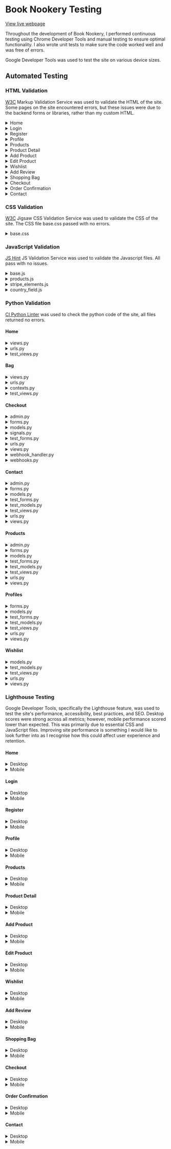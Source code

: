 # Book Nookery Testing

[View live webpage](https://book-nookery-7651786d7c47.herokuapp.com/)

Throughout the development of Book Nookery, I performed continuous testing using Chrome Developer Tools and manual testing to ensure optimal functionality. I also wrote unit tests to make sure the code worked well and was free of errors.

Google Developer Tools was used to test the site on various device sizes.

## Automated Testing

### HTML Validation

[W3C](https://validator.w3.org/) Markup Validation Service was used to validate the HTML of the site.
Some pages on the site encountered errors, but these issues were due to the backend forms or libraries, rather than my custom HTML.

<details>
<summary>Home</summary>
<img src="documentation/testing/validation/home-validation.png">
</details>
<details>
<summary>Login</summary>
<img src="documentation/testing/validation/login-validation.png">
</details>
<details>
<summary>Register</summary>
<img src="documentation/testing/validation/register-validation.png">
</details>
<details>
<summary>Profile</summary>
<img src="documentation/testing/validation/profile-validation.png">
</details>
<details>
<summary>Products</summary>
<img src="documentation/testing/validation/products-validation.png">
</details>
<details>
<summary>Product Detail</summary>
<img src="documentation/testing/validation/product-detail-validation.png">
</details>
<details>
<summary>Add Product</summary>
<img src="documentation/testing/validation/add-product-validation.png">
</details>
<details>
<summary>Edit Product</summary>
<img src="documentation/testing/validation/edit-product-validation.png">
</details>
<details>
<summary>Wishlist</summary>
<img src="documentation/testing/validation/wishlist-validation.png">
</details>
<details>
<summary>Add Review</summary>
<img src="documentation/testing/validation/add-review-validation.png">
</details>
<details>
<summary>Shopping Bag</summary>
<img src="documentation/testing/validation/bag-validation.png">
</details>
<details>
<summary>Checkout</summary>
<img src="documentation/testing/validation/checkout-validation.png">
</details>
<details>
<summary>Order Confirmation</summary>
<img src="documentation/testing/validation/order-confirmation-validation.png">
</details>
<details>
<summary>Contact</summary>
<img src="documentation/testing/validation/contact-validation.png">
</details>

### CSS Validation

[W3C](https://jigsaw.w3.org/css-validator/) Jigsaw CSS Validation Service was used to validate the CSS of the site.
The CSS file base.css passed with no errors.

<details>
<summary>base.css</summary>
<img src="documentation/testing/validation/css-validation.png">
</details>

### JavaScript Validation

[JS Hint](https://jshint.com/) JS Validation Service was used to validate the Javascript files. All pass with no issues.

<details>
<summary>base.js</summary>
<img src="documentation/testing/validation/base-js-validation.png">
</details>
<details>
<summary>products.js</summary>
<img src="documentation/testing/validation/products-js-validation.png">
</details>
<details>
<summary>stripe_elements.js</summary>
<img src="documentation/testing/validation/stripe-elements-js-validation.png">
</details>
<details>
<summary>country_field.js</summary>
<img src="documentation/testing/validation/country-field-js-validation.png">
</details>

### Python Validation

[CI Python Linter](#https://pep8ci.herokuapp.com/) was used to check the python code of the site, all files returned no errors.

#### Home

<details>
<summary>views.py</summary>
<img src="documentation/testing/python/home-views-python.png">
</details>
<details>
<summary>urls.py</summary>
<img src="documentation/testing/python/home-urls-python.png">
</details>
<details>
<summary>test_views.py</summary>
<img src="documentation/testing/python/home-test-views-python.png">
</details>

#### Bag

<details>
<summary>views.py</summary>
<img src="documentation/testing/python/bag-views-python.png">
</details>
<details>
<summary>urls.py</summary>
<img src="documentation/testing/python/bag-urls-python.png">
</details>
<details>
<summary>contexts.py</summary>
<img src="documentation/testing/python/bag-contexts-python.png">
</details>
<details>
<summary>test_views.py</summary>
<img src="documentation/testing/python/bag-test-views-python.png">
</details>

#### Checkout

<details>
<summary>admin.py</summary>
<img src="documentation/testing/python/checkout-admin-python.png">
</details>
<details>
<summary>forms.py</summary>
<img src="documentation/testing/python/checkout-forms-python.png">
</details>
<details>
<summary>models.py</summary>
<img src="documentation/testing/python/checkout-models-python.png">
</details>
<details>
<summary>signals.py</summary>
<img src="documentation/testing/python/checkout-signals-python.png">
</details>
<details>
<summary>test_forms.py</summary>
<img src="documentation/testing/python/checkout-test-forms-python.png">
</details>
<details>
<summary>urls.py</summary>
<img src="documentation/testing/python/checkout-urls-python.png">
</details>
<details>
<summary>views.py</summary>
<img src="documentation/testing/python/checkout-views-python.png">
</details>
<details>
<summary>webhook_handler.py</summary>
<img src="documentation/testing/python/checkout-webhook-handler-python.png">
</details>
<details>
<summary>webhooks.py</summary>
<img src="documentation/testing/python/checkout-webhooks-python.png">
</details>

#### Contact

<details>
<summary>admin.py</summary>
<img src="documentation/testing/python/contact-admin-python.png">
</details>
<details>
<summary>forms.py</summary>
<img src="documentation/testing/python/contact-forms-python.png">
</details>
<details>
<summary>models.py</summary>
<img src="documentation/testing/python/contact-models-python.png">
</details>
<details>
<summary>test_forms.py</summary>
<img src="documentation/testing/python/contact-test-forms-python.png">
</details>
<details>
<summary>test_models.py</summary>
<img src="documentation/testing/python/contact-test-models-python.png">
</details>
<details>
<summary>test_views.py</summary>
<img src="documentation/testing/python/contact-test-views-python.png">
</details>
<details>
<summary>urls.py</summary>
<img src="documentation/testing/python/contact-urls-python.png">
</details>
<details>
<summary>views.py</summary>
<img src="documentation/testing/python/contact-views-python.png">
</details>

#### Products

<details>
<summary>admin.py</summary>
<img src="documentation/testing/python/products-admin-python.png">
</details>
<details>
<summary>forms.py</summary>
<img src="documentation/testing/python/products-forms-python.png">
</details>
<details>
<summary>models.py</summary>
<img src="documentation/testing/python/products-models-python.png">
</details>
<details>
<summary>test_forms.py</summary>
<img src="documentation/testing/python/products-test-forms-python.png">
</details>
<details>
<summary>test_models.py</summary>
<img src="documentation/testing/python/products-test-models-python.png">
</details>
<details>
<summary>test_views.py</summary>
<img src="documentation/testing/python/products-test-views-python.png">
</details>
<details>
<summary>urls.py</summary>
<img src="documentation/testing/python/products-urls-python.png">
</details>
<details>
<summary>views.py</summary>
<img src="documentation/testing/python/products-views-python.png">
</details>

#### Profiles

<details>
<summary>forms.py</summary>
<img src="documentation/testing/python/profiles-forms-python.png">
</details>
<details>
<summary>models.py</summary>
<img src="documentation/testing/python/profiles-models-python.png">
</details>
<details>
<summary>test_forms.py</summary>
<img src="documentation/testing/python/profiles-test-forms-python.png">
</details>
<details>
<summary>test_models.py</summary>
<img src="documentation/testing/python/profiles-test-models-python.png">
</details>
<details>
<summary>test_views.py</summary>
<img src="documentation/testing/python/profiles-test-views-python.png">
</details>
<details>
<summary>urls.py</summary>
<img src="documentation/testing/python/profiles-urls-python.png">
</details>
<details>
<summary>views.py</summary>
<img src="documentation/testing/python/profiles-views-python.png">
</details>

#### Wishlist

<details>
<summary>models.py</summary>
<img src="documentation/testing/python/wishlist-models-python.png">
</details>
<details>
<summary>test_models.py</summary>
<img src="documentation/testing/python/wishlist-test-models-python.png">
</details>
<details>
<summary>test_views.py</summary>
<img src="documentation/testing/python/wishlist-test-views-python.png">
</details>
<details>
<summary>urls.py</summary>
<img src="documentation/testing/python/wishlist-urls-python.png">
</details>
<details>
<summary>views.py</summary>
<img src="documentation/testing/python/wishlist-views-python.png">
</details>

### Lighthouse Testing

Google Developer Tools, specifically the Lighthouse feature, was used to test the site's performance, accessibility, best practices, and SEO. Desktop scores were strong across all metrics; however, mobile performance scored lower than expected. This was primarily due to essential CSS and JavaScript files. Improving site performance is something I would like to look further into as I recognise how this could affect user experience and retention.

#### Home

<details>
<summary>Desktop</summary>
<img src="documentation/testing/lighthouse/home-desktop-lighthouse.png">
</details>
<details>
<summary>Mobile</summary>
<img src="documentation/testing/lighthouse/home-mobile-lighthouse.png">
</details>

#### Login

<details>
<summary>Desktop</summary>
<img src="documentation/testing/lighthouse/login-desktop-lighthouse.png">
</details>
<details>
<summary>Mobile</summary>
<img src="documentation/testing/lighthouse/login-mobile-lighthouse.png">
</details>

#### Register

<details>
<summary>Desktop</summary>
<img src="documentation/testing/lighthouse/signup-desktop-lighthouse.png">
</details>
<details>
<summary>Mobile</summary>
<img src="documentation/testing/lighthouse/signup-mobile-lighthouse.png">
</details>

#### Profile

<details>
<summary>Desktop</summary>
<img src="documentation/testing/lighthouse/profile-desktop-lighthouse.png">
</details>
<details>
<summary>Mobile</summary>
<img src="documentation/testing/lighthouse/profile-mobile-lighthouse.png">
</details>

#### Products

<details>
<summary>Desktop</summary>
<img src="documentation/testing/lighthouse/products-desktop-lighthouse.png">
</details>
<details>
<summary>Mobile</summary>
<img src="documentation/testing/lighthouse/products-mobile-lighthouse.png">
</details>

#### Product Detail

<details>
<summary>Desktop</summary>
<img src="documentation/testing/lighthouse/product-detail-desktop-lighthouse.png">
</details>
<details>
<summary>Mobile</summary>
<img src="documentation/testing/lighthouse/product-detail-mobile-lighthouse.png">
</details>

#### Add Product

<details>
<summary>Desktop</summary>
<img src="documentation/testing/lighthouse/add-product-desktop-lighthouse.png">
</details>
<details>
<summary>Mobile</summary>
<img src="documentation/testing/lighthouse/add-product-mobile-lighthouse.png">
</details>

#### Edit Product

<details>
<summary>Desktop</summary>
<img src="documentation/testing/lighthouse/edit-product-desktop-lighthouse.png">
</details>
<details>
<summary>Mobile</summary>
<img src="documentation/testing/lighthouse/edit-product-mobile-lighthouse.png">
</details>

#### Wishlist

<details>
<summary>Desktop</summary>
<img src="documentation/testing/lighthouse/wishlist-desktop-lighthouse.png">
</details>
<details>
<summary>Mobile</summary>
<img src="documentation/testing/lighthouse/wishlist-mobile-lighthouse.png">
</details>

#### Add Review

<details>
<summary>Desktop</summary>
<img src="documentation/testing/lighthouse/add-review-desktop-lighthouse.png">
</details>
<details>
<summary>Mobile</summary>
<img src="documentation/testing/lighthouse/add-review-mobile-lighthouse.png">
</details>

#### Shopping Bag

<details>
<summary>Desktop</summary>
<img src="documentation/testing/lighthouse/bag-desktop-lighthouse.png">
</details>
<details>
<summary>Mobile</summary>
<img src="documentation/testing/lighthouse/bag-mobile-lighthouse.png">
</details>

#### Checkout

<details>
<summary>Desktop</summary>
<img src="documentation/testing/lighthouse/checkout-desktop-lighthouse.png">
</details>
<details>
<summary>Mobile</summary>
<img src="documentation/testing/lighthouse/checkout-mobile-lighthouse.png">
</details>

#### Order Confirmation

<details>
<summary>Desktop</summary>
<img src="documentation/testing/lighthouse/order-confirm-desktop-lighthouse.png">
</details>
<details>
<summary>Mobile</summary>
<img src="documentation/testing/lighthouse/order-confirm-mobile-lighthouse.png">
</details>

#### Contact

<details>
<summary>Desktop</summary>
<img src="documentation/testing/lighthouse/contact-desktop-lighthouse.png">
</details>
<details>
<summary>Mobile</summary>
<img src="documentation/testing/lighthouse/contact-mobile-lighthouse.png">
</details>